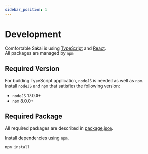 ```yaml
---
sidebar_position: 1
---
```

# Development
Comfortable Sakai is using [TypeScript](https://www.typescriptlang.org/) and [React](https://reactjs.org/).  
All packages are managed by `npm`.

## Required Version
For building TypeScript application, `nodeJS` is needed as well as `npm`.  
Install `nodeJS` and `npm` that satisfies the following version:
- `nodeJS` 17.0.0+
- `npm` 8.0.0+


## Required Package
All required packages are described in [package.json](https://github.com/kyoto-u/comfortable-sakai/blob/master/package.json).

Install dependencies using `npm`.

```bash
npm install
```



